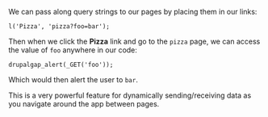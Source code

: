 We can pass along query strings to our pages by placing them in our links:

`l('Pizza', 'pizza?foo=bar');`

Then when we click the **Pizza** link and go to the `pizza` page, we can access the value of `foo` anywhere in our code:

`drupalgap_alert(_GET('foo'));`

Which would then alert the user to `bar`.

This is a very powerful feature for dynamically sending/receiving data as you navigate around the app between pages.